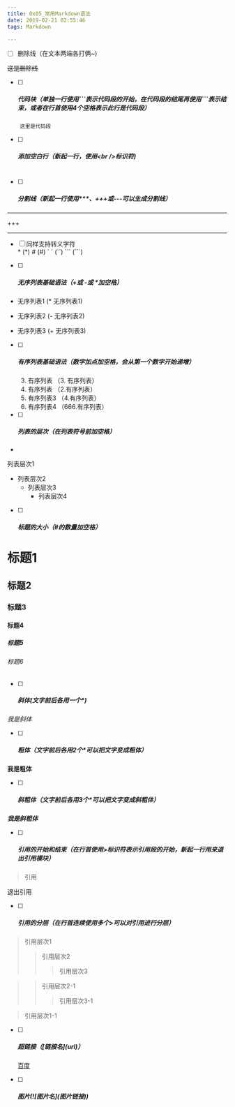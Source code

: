 ```yaml
---
title: 0x05_常用Markdown语法
date: 2019-02-21 02:55:46
tags: Markdown

---
```


- [ ] 删除线（在文本两端各打俩~)

~~这是删除线~~

- [ ] ##### 代码块（单独一行使用\```表示代码段的开始，在代码段的结尾再使用\```表示结束，或者在行首使用4个空格表示此行是代码段）
```
    这里是代码段
```

- [ ] ##### 添加空白行（新起一行，使用\<br />标识符)
  <br />

- [ ] ##### 分割线（新起一行使用***、+++或---可以生成分割线）
***

+++

---


- [ ] 同样支持转义字符 \
\*              (\*)
	\#              (\#)
	\` \`	  (\`\`)
\`\`\`         (\`\`\`)


- [ ] ##### 无序列表基础语法（+或 -或 *加空格）

* 无序列表1 	(* 无序列表1)
- 无序列表2	  (- 无序列表2)
+ 无序列表3          (+ 无序列表3)


- [ ] ##### 有序列表基础语法（数字加点加空格，会从第一个数字开始递增）


  3. 有序列表   	（3. 有序列表）
  2. 有序列表 	  （2.有序列表）
  4. 有序列表3         （4.有序列表）
  666. 有序列表4    （666.有序列表）

- [ ] ##### 列表的层次（在列表符号前加空格）


* 

  列表层次1
  * 列表层次2
    * 列表层次3
      * 列表层次4 

- [ ] ##### 标题的大小（#的数量加空格）

# 标题1
## 标题2
### 标题3
#### 标题4
##### 标题5
###### 标题6


- [ ] ##### 斜体(文字前后各用一个\*)
*我是斜体*

- [ ] ##### 粗体（文字前后各用2个*可以把文字变成粗体）
**我是粗体** 

- [ ] ##### 斜粗体（文字前后各用3个*可以把文字变成斜粗体）
***我是斜粗体***

- [ ] ##### 引用的开始和结束（在行首使用>标识符表示引用段的开始，新起一行用来退出引用模块）
> 引用

退出引用

- [ ]  ##### 引用的分层（在行首连续使用多个>可以对引用进行分层）

>引用层次1
>>引用层次2
>>
>>>引用层次3

>>引用层次2-1
>>
>>>引用层次3-1

>引用层次1-1

- [ ] ##### 超链接（\[链接名\](url)）

  [百度](http://www.baidu.com/)


- [ ] ##### 图片(\!\[图片名](图片链接))

  ![]()

